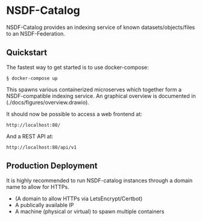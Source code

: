 # NSDF-Catalog

NSDF-Catalog provides an indexing service of known datasets/objects/files to an NSDF-Federation.

## Quickstart

The fastest way to get started is to use docker-compose:

    § docker-compose up

This spawns various containerized microserves which together form a NSDF-compatible indexing service.
An graphical overview is documented in (./docs/figures/overview.drawio).

It should now be possible to access a web frontend at:

    http://localhost:80/

And a REST API at:

    http://localhost:80/api/v1


## Production Deployment

It is highly recommended to run NSDF-catalog instances through a domain name to allow for HTTPs.

 * (A domain to allow HTTPs via LetsEncrypt/Certbot)
 * A publically available IP
 * A machine (physical or virtual) to spawn multiple containers

